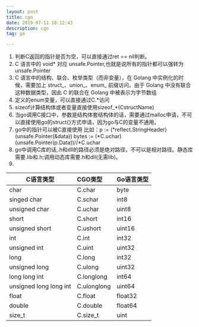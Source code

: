 ```yaml
---
layout: post
title: cgo
date: 2019-07-11 18:12:43
description: cgo
tag: go

---
```


1. 判断C返回的指针是否为空，可以直接通过ret == nil判断。
2. C 语言中的 void* 对应 unsafe.Pointer,也就是说所有的指针都可以强转为unsafe.Pointer
3. C 语言中的结构、联合、枚举类型（而非变量），在 Golang 中实例化的时候，需要加上 struct_、union_、enum_ 前缀访问。由于 Golang 中没有联合这种数据类型，因此 C 的联合在 Golang 中被表示为字节数组
4. 定义的enum变量，可以直接通过C.*访问
5. sizeof计算结构体或者变量直接使用sizeof_*(CstructName)
6. 当go调用C接口中，参数是结构体套结构体的话，需要通过malloc申请，不可以直接使用go的struct{}方式申请，因为go与C的变量不通用。
7. go中的指针可以被C直接使用
比如：p := (*reflect.StringHeader)(unsafe.Pointer(&data))
	 bytes := (*C.uchar)(unsafe.Pointer(p.Data))//*C.uchar
8. go中调用C库的话,.h和dll的路径必须是绝对路径，不可以是相对路径。静态库需要.lib和.h;调用动态库需要.h和dll(无需lib)。
9. 

|C语言类型  			|	CGO类型		| Go语言类型|
|-----------------------|:----------	| ----------|
|char					|C.char			|byte		|
|singed char			|C.schar		|int8		|
|unsigned char			|C.uchar		|uint8		|
|short					|C.short		|int16		|
|unsigned short			|C.ushort		|uint16		|
|int					|C.int			|int32		|
|unsigned int			|C.uint			|uint32		|
|long					|C.long			|int32		|
|unsigned long			|C.ulong		|uint32		|
|long long int			|C.longlong		|int64		|
|unsigned long long int	|C.ulonglong	|uint64		|
|float					|C.float		|float32	|
|double					|C.double		|float64	|
|size_t					|C.size_t		|uint		|
